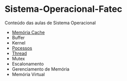 # Sistema-Operacional-Fatec

Conteúdo das aulas de Sistema Operacional

- <a href="/memoria-cache/README.md">Memória Cache</a>
- <a href=""></a>Buffer
- <a href=""></a>Kernel
- <a href="/pocessos/README.md">Pocessos</a>
- <a href="/thread/README.md">Thread</a>
- <a href=""></a>Mutex
- <a href=""></a>Escalonamento
- <a href=""></a>Gerenciamento de Memória
- <a href=""></a>Memória Virtual

<!-- tópicos ainda sem link pois os conteúdos ainda não foram refinados  -->
